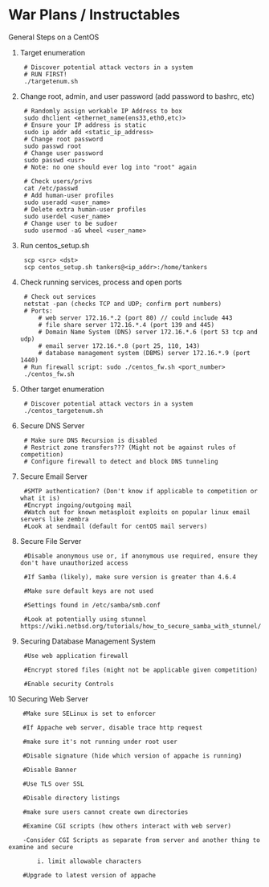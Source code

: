 # War Plans / Instructables

General Steps on a CentOS

1. Target enumeration

		# Discover potential attack vectors in a system
		# RUN FIRST! 
		./targetenum.sh

2. Change root, admin, and user password (add password to bashrc, etc)

		# Randomly assign workable IP Address to box
		sudo dhclient <ethernet_name(ens33,eth0,etc)>
		# Ensure your IP address is static
		sudo ip addr add <static_ip_address>
		# Change root password 
		sudo passwd root
		# Change user password
		sudo passwd <usr>
		# Note: no one should ever log into "root" again
		
		# Check users/privs  
		cat /etc/passwd
		# Add human-user profiles
		sudo useradd <user_name>
		# Delete extra human-user profiles
		sudo userdel <user_name>
		# Change user to be sudoer
		sudo usermod -aG wheel <user_name>

3. Run centos_setup.sh

		scp <src> <dst>
		scp centos_setup.sh tankers@<ip_addr>:/home/tankers

4. Check running services, process and open ports

		# Check out services
		netstat -pan (checks TCP and UDP; confirm port numbers)
		# Ports: 
			# web server 172.16.*.2 (port 80) // could include 443
			# file share server 172.16.*.4 (port 139 and 445)
			# Domain Name System (DNS) server 172.16.*.6 (port 53 tcp and udp)
			# email server 172.16.*.8 (port 25, 110, 143)
			# database management system (DBMS) server 172.16.*.9 (port 1440) 
		# Run firewall script: sudo ./centos_fw.sh <port_number>
		./centos_fw.sh
		
5. Other target enumeration

		# Discover potential attack vectors in a system
		./centos_targetenum.sh
		
6. Secure DNS Server

		# Make sure DNS Recursion is disabled
		# Restrict zone transfers??? (Might not be against rules of competition)
		# Configure firewall to detect and block DNS tunneling

7. Secure Email Server

		#SMTP authentication? (Don't know if applicable to competition or what it is)
		#Encrypt ingoing/outgoing mail
		#Watch out for known metasploit exploits on popular linux email servers like zembra
		#Look at sendmail (default for centOS mail servers)
		
8. Secure File Server

		#Disable anonymous use or, if anonymous use required, ensure they don't have unauthorized access
		
		#If Samba (likely), make sure version is greater than 4.6.4
		
		#Make sure default keys are not used
		
		#Settings found in /etc/samba/smb.conf
		
		#Look at potentially using stunnel https://wiki.netbsd.org/tutorials/how_to_secure_samba_with_stunnel/
		
9. Securing Database Management System

		#Use web application firewall
		
		#Encrypt stored files (might not be applicable given competition)
		
		#Enable security Controls
		
10 Securing Web Server
		
		#Make sure SELinux is set to enforcer
		
		#If Appache web server, disable trace http request
		
		#make sure it's not running under root user
		
		#Disable signature (hide which version of appache is running)
		
		#Disable Banner
		
		#Use TLS over SSL
		
		#Disable directory listings
		
		#make sure users cannot create own directories
		
		#Examine CGI scripts (how others interact with web server)
		
		-Consider CGI Scripts as separate from server and another thing to examine and secure
		
			i. limit allowable characters
		
		#Upgrade to latest version of appache
